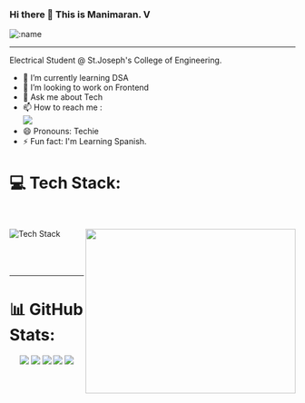 ### Hi there 👋 This is Manimaran. V

![:name](https://count.getloli.com/get/@:Manimaran2110)

<!--
![](https://komarev.com/ghpvc/?username=your-github-Manimaran2110)
-->
---

<div align="left">
 
Electrical Student @ St.Joseph's College of Engineering.
<!-- 🔭 Here's my [portfolio](https://hareesh.web.app/)  -->                                               
- 🌱 I’m currently learning DSA
- 👯 I’m looking to work on Frontend <!-- 🤔 I’m looking for help with Placements in FAANG -->
- 💬 Ask me about Tech
- 📫 How to reach me :
<br /> [<img src="https://img.shields.io/badge/LinkedIn-0077B5?style=for-the-badge&logo=linkedin&logoColor=white" />](https://www.linkedin.com/in/manimaran-v-21-10-2003-/)
- 😄 Pronouns: Techie
- ⚡ Fun fact: I'm Learning Spanish.


</div>

  

# 💻 Tech Stack:


<div>

<br />
<br />
<img src="https://skillicons.dev/icons?i=react,html,css,nodejs,sass,bootstrap,js,java,python,c,git,flask&perline=6" alt="Tech Stack" /> <img align="right" width="370" height="290" src="https://user-images.githubusercontent.com/74038190/218265814-3084a4ba-809c-4135-afc0-8685d0f634b3.gif">


</div>
<br />
<br />
<br />

<!--
### Working Environment 
<img height="50" width="50" src="https://img.icons8.com/color/48/000000/visual-studio-code-2019.png"/>
-->
<!-- 
### 💻 Workspace Spec
<img height="30" src="https://img.shields.io/badge/Macbook-Pro_M1-ED1C24?style=for-the-badge&logo=apple&logoColor=white"/> <img height="30" src="https://img.shields.io/badge/NVIDIA-GTX1650-76B900?style=for-the-badge&logo=nvidia&logoColor=white"/>  <img height="30" src="https://img.shields.io/badge/AMD-Ryzen_5_4600H-ED1C24?style=for-the-badge&logo=amd&logoColor=white"/> 
-->
---
# 📊 GitHub Stats:
<div align="center">
 
![](http://github-profile-summary-cards.vercel.app/api/cards/profile-details?username=Manimaran2110&theme=blue_green)  ![](http://github-profile-summary-cards.vercel.app/api/cards/repos-per-language?username=Manimaran2110&theme=blue_green)  ![](http://github-profile-summary-cards.vercel.app/api/cards/most-commit-language?username=Manimaran2110&theme=blue_green)  ![](http://github-profile-summary-cards.vercel.app/api/cards/stats?username=Manimaran2110&theme=blue_green)  ![](http://github-profile-summary-cards.vercel.app/api/cards/productive-time?username=Manimaran2110&theme=blue_green&utcOffset=8)

 </div>






